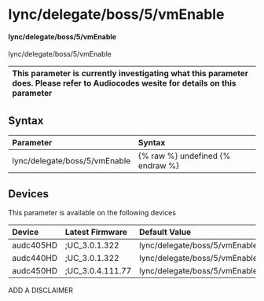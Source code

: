 ﻿---
description: lync/delegate/boss/5/vmEnable
search: false
---

# lync/delegate/boss/5/vmEnable

#### lync/delegate/boss/5/vmEnable

lync/delegate/boss/5/vmEnable


| This parameter is currently investigating what this parameter does. Please refer to Audiocodes wesite for details on this parameter | 
| :--- |

## Syntax
| Parameter | Syntax |
| :--- | :--- |
|lync/delegate/boss/5/vmEnable | {% raw %} undefined {% endraw %}|

## Devices
This parameter is available on the following devices

| Device | Latest Firmware | Default Value |
|:---|:---|:---|
| audc405HD | ;UC_3.0.1.322 | lync/delegate/boss/5/vmEnable=0 
| audc440HD | ;UC_3.0.1.322 | lync/delegate/boss/5/vmEnable=0 
| audc450HD | ;UC_3.0.4.111.77 | lync/delegate/boss/5/vmEnable=0 

ADD A DISCLAIMER
